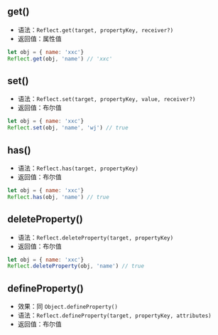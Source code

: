 ## get()
- 语法：`Reflect.get(target, propertyKey, receiver?)`
- 返回值：属性值
```js
let obj = { name: 'xxc'}
Reflect.get(obj, 'name') // 'xxc'
```
## set()
- 语法：`Reflect.set(target, propertyKey, value, receiver?)`
- 返回值：布尔值
```js
let obj = { name: 'xxc'}
Reflect.set(obj, 'name', 'wj') // true
```
## has()
- 语法：`Reflect.has(target, propertyKey)`
- 返回值：布尔值
```js
let obj = { name: 'xxc'}
Reflect.has(obj, 'name') // true
```
## deleteProperty()
- 语法：`Reflect.deleteProperty(target, propertyKey)`
- 返回值：布尔值
```js
let obj = { name: 'xxc'}
Reflect.deleteProperty(obj, 'name') // true
```
## defineProperty()
- 效果：同 `Object.defineProperty()`
- 语法：`Reflect.defineProperty(target, propertyKey, attributes)`
- 返回值：布尔值
